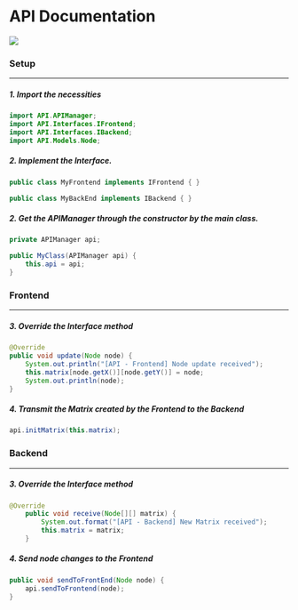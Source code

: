 # API Documentation

![](https://img.shields.io/badge/API%20version-18.11.2021-green?style=for-the-badge)

### Setup
___
##### 1. Import the necessities
```java
import API.APIManager;
import API.Interfaces.IFrontend;
import API.Interfaces.IBackend;
import API.Models.Node;
```
##### 2. Implement the Interface.

```java
public class MyFrontend implements IFrontend { }

public class MyBackEnd implements IBackend { }
```
##### 2. Get the APIManager through the constructor by the main class.
```java
private APIManager api;

public MyClass(APIManager api) {
    this.api = api;
}
```
### Frontend
___
##### 3. Override the Interface method
```java
@Override
public void update(Node node) {
    System.out.println("[API - Frontend] Node update received");
    this.matrix[node.getX()][node.getY()] = node;
    System.out.println(node);
}
```
##### 4. Transmit the Matrix created by the Frontend to the Backend
```java
api.initMatrix(this.matrix);
```
### Backend
___
##### 3. Override the Interface method
```java
@Override
    public void receive(Node[][] matrix) {
        System.out.format("[API - Backend] New Matrix received");
        this.matrix = matrix;
    }
```
##### 4. Send node changes to the Frontend
```java
public void sendToFrontEnd(Node node) {
    api.sendToFrontend(node);
}
```